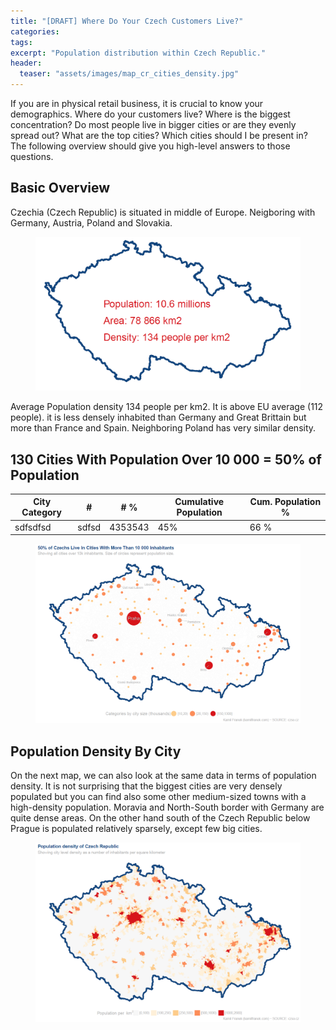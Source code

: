 ```yaml
---
title: "[DRAFT] Where Do Your Czech Customers Live?"
categories:
tags:
excerpt: "Population distribution within Czech Republic."
header:
  teaser: "assets/images/map_cr_cities_density.jpg"
---
```

If you are in physical retail business, it is crucial to know your demographics. Where do your customers live? Where is the biggest concentration? Do most people live in bigger cities or are they evenly spread out? What are the top cities? Which cities should I be present in? The following overview should give you high-level answers to those questions.

<h2>Basic Overview</h2>
Czechia (Czech Republic) is situated in middle of Europe. Neigboring with Germany, Austria, Poland and Slovakia.
<figure>
    <a href="/assets/images/map_cr_border.jpg"><img src="/assets/images/map_cr_border.jpg"></a>
    <figcaption></figcaption>
</figure>

Average Population density 134 people per km2. It is above EU average (112 people). it is less densely inhabited than Germany and Great Brittain but more than France and Spain. Neighboring Poland has very similar density.

<h2>130 Cities With Population Over 10 000 = 50% of Population</h2>

| City Category    | #      | # % | Cumulative Population | Cum. Population %  |
| --------         | ------ | ----|-----------------------|--------------------|
| sdfsdfsd    | sdfsd     | 4353543 | 45% | 66 %  |



<figure>
    <a href="/assets/images/map_cr_cities_bubbles.jpg"><img src="/assets/images/map_cr_cities_bubbles.jpg"></a>
    <figcaption></figcaption>
</figure>

<h2>Population Density By City</h2>
On the next map, we can also look at the same data in terms of population density. It is not surprising that the biggest cities are very densely populated but you can find also some other medium-sized towns with a high-density population. Moravia and North-South border with Germany are quite dense areas. On the other hand south of the Czech Republic below Prague is populated relatively sparsely, except few big cities.





<figure>
    <a href="/assets/images/map_cr_cities_density.jpg"><img src="/assets/images/map_cr_cities_density.jpg"></a>
    <figcaption></figcaption>
</figure>



